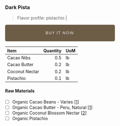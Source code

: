 ### Dark Pista
> Flavor profile: pistachio |

[![Buy Now](/assets/images/buy-now.png "Buy Now")](https://shop.osocra.com/products/22030416)

| Item | Quantity | UoM  |
| :---     | ---:    | :--- |
| Cacao Nibs  | 0.5    | lb    |
| Cacao Butter   | 0.2    | lb    |
| Coconut Nectar   | 0.2      | lb      |
| Pistachio  | 0.1      | lb      |

#### Raw Materials
- [ ] Organic Cacao Beans -  Varies [[1](/vendors)]
- [ ] Organic Cacao Butter - Peru, Natural [[1](/vendors)]
- [ ] Organic Coconut Blossom Nectar [[2](/vendors)]
- [ ] Organic Pistachio
